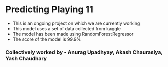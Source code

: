# Predicting Playing 11
* This is an ongoing project on which we are currently working
* This model uses a set of data collected from kaggle
* The model has been made using RandomForestRegressor
* The score of the model is 99.9%
### Collectively worked by - Anurag Upadhyay, Akash Chaurasiya, Yash Chaudhary
